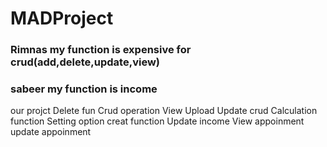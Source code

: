 # MADProject

### Rimnas my function is expensive for crud(add,delete,update,view)


### sabeer my function is income
our projct 
Delete fun
Crud operation 
View 
Upload
Update crud 
Calculation function 
Setting option 
creat function 
Update income 
View appoinment
update appoinment 
